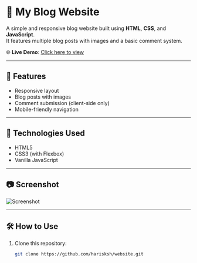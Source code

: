 # 📝 My Blog Website

A simple and responsive blog website built using **HTML**, **CSS**, and **JavaScript**.  
It features multiple blog posts with images and a basic comment system.

🌐 **Live Demo**: [Click here to view](https://harisksh.github.io/website/)

---

## 🚀 Features

- Responsive layout  
- Blog posts with images  
- Comment submission (client-side only)  
- Mobile-friendly navigation  

---

## 🧩 Technologies Used

- HTML5  
- CSS3 (with Flexbox)  
- Vanilla JavaScript  

---

## 📷 Screenshot

![Screenshot](https://cdn.pixabay.com/photo/2025/05/30/17/15/mountain-9631829_640.jpg)

---

## 🛠 How to Use

1. Clone this repository:
   ```bash
   git clone https://github.com/harisksh/website.git
